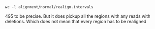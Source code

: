 ```
wc -l alignment/normal/realign.intervals
```

495 to be precise. But it does pickup all the regions with any reads with deletions. Which does not mean that every region has to be realigned
